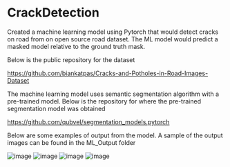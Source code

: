 # CrackDetection
Created a machine learning model using Pytorch that would detect cracks on road from on open source road dataset. The ML model would predict a masked model relative to the ground truth mask.

Below is the public repository for the dataset

https://github.com/biankatpas/Cracks-and-Potholes-in-Road-Images-Dataset 

The machine learning model uses semantic segmentation algorithm with a pre-trained model. Below is the repository for where the pre-trained segmentation model was obtained

https://github.com/qubvel/segmentation_models.pytorch 

Below are some examples of output from the model. A sample of the output images can be found in the ML_Output folder

![image](https://github.com/nroh555/CrackDetection/assets/100507962/bbcf0fbe-fa42-4a4c-ba13-c5c2df177409)
![image](https://github.com/nroh555/CrackDetection/assets/100507962/fad08c30-3033-49c8-b4c6-ff3f78c9c04c)
![image](https://github.com/nroh555/CrackDetection/assets/100507962/533b89c3-13c4-455f-95eb-c17abd0cff9d)
![image](https://github.com/nroh555/CrackDetection/assets/100507962/0ca2ec2b-6ed6-4148-8f3c-96d1d493c82d)

